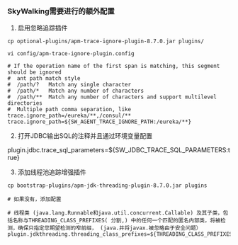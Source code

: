### SkyWalking需要进行的额外配置

1. 启用忽略追踪插件

```shell
cp optional-plugins/apm-trace-ignore-plugin-8.7.0.jar plugins/

vi config/apm-trace-ignore-plugin.config

# If the operation name of the first span is matching, this segment should be ignored
#  ant path match style
#  /path/?   Match any single character
#  /path/*   Match any number of characters
#  /path/**  Match any number of characters and support multilevel directories
#  Multiple path comma separation, like trace.ignore_path=/eureka/**,/consul/**
trace.ignore_path=${SW_AGENT_TRACE_IGNORE_PATH:/eureka/**}
```

2. 打开JDBC输出SQL的注释并且通过环境变量配置

plugin.jdbc.trace_sql_parameters=${SW_JDBC_TRACE_SQL_PARAMETERS:true}

3. 添加线程池追踪增强插件

```shell
cp bootstrap-plugins/apm-jdk-threading-plugin-8.7.0.jar plugins

# 如果没有，添加配置

# 线程类 (java.lang.Runnable和java.util.concurrent.Callable) 及其子类，包括名称与THREADING_CLASS_PREFIXES( 分割,) 中的任何一个匹配的匿名内部类，将被检测，确保只指定您期望检测的窄前缀， (java.并将javax.被忽略由于安全问题）
plugin.jdkthreading.threading_class_prefixes=${THREADING_CLASS_PREFIXES:}
```